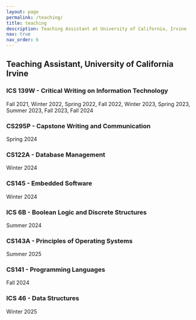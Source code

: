 ```yaml
---
layout: page
permalink: /teaching/
title: teaching
description: Teaching Assistant at University of California, Irvine
nav: true
nav_order: 6
---
```


## Teaching Assistant, University of California Irvine

### **ICS 139W - Critical Writing on Information Technology**
Fall 2021, Winter 2022, Spring 2022, Fall 2022, Winter 2023, Spring 2023, Summer 2023, Fall 2023, Fall 2024

### **CS295P - Capstone Writing and Communication**
Spring 2024

### **CS122A - Database Management**
Winter 2024

### **CS145 - Embedded Software**
Winter 2024

### **ICS 6B - Boolean Logic and Discrete Structures**
Summer 2024

### **CS143A - Principles of Operating Systems**
Summer 2025

### **CS141 - Programming Languages**
Fall 2024

### **ICS 46 - Data Structures**
Winter 2025
